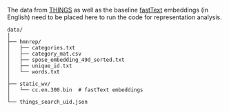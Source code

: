 The data from [THINGS](https://osf.io/jum2f/) as well as the baseline [fastText](https://fasttext.cc/docs/en/crawl-vectors.html) embeddings (in English) need to be placed here to run the code for representation analysis.

```
data/
│
├── hmnrep/
│   ├── categories.txt
│   ├── category_mat.csv
│   ├── spose_embedding_49d_sorted.txt
│   ├── unique_id.txt
│   └── words.txt
│
├── static_wv/
│   └── cc.en.300.bin  # fastText embeddings
│
└── things_search_uid.json
```
